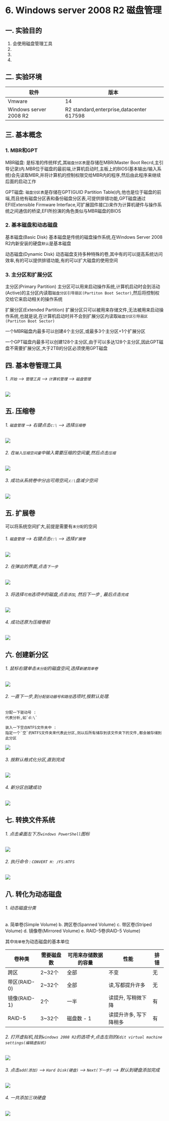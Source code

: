 # 6. Windows server 2008 R2 磁盘管理

## 一. 实验目的
1. 会使用磁盘管理工具
2. 
3. 
4. 

## 二. 实验环境

|软件|版本|
|----|----|
|Vmware| 14 |
|Windows server 2008 R2|R2 standard,enterprise,datacenter 617598|

## 三. 基本概念

### 1. MBR和GPT

MBR磁盘: 是标准的传统样式,其`磁盘分区表`是存储在MBR(Master Boot Recrd,主引导记录)内.MBR位于磁盘的最前端,计算机启动时,主板上的BIOS(基本输出/输入系统)会先读取MBR,并将计算机的控制权限交给MBR内的程序,然后由此程序来继续后面的启动工作

GPT磁盘: `磁盘分区表`是存储在GPT(GUID Partition Table)内,他也是位于磁盘的前端,而且他有磁盘分区表和备份磁盘分区表,可提供排错功能,GPT磁盘通过EFI(Extensible Firmware Interface,可扩展固件接口)来作为计算机硬件与操作系统之间通信的桥梁,EFI所扮演的角色类似与MBR磁盘的BIOS

### 2. 基本磁盘和动态磁盘

基本磁盘(Basic Disk)
基本磁盘是传统的磁盘操作系统,在Windows Server 2008 R2内新安装的硬盘`默认`是基本磁盘

动态磁盘(Dynamic Disk)
动态磁盘支持多种特殊的卷,其中有的可以提高系统访问效率,有的可以提供排错功能,有的可以扩大磁盘的使用空间

### 3. 主分区和扩展分区

主分区(Primary Partition)
主分区可以用来启动操作系统,计算机启动时会到活动(Active)的主分区内读取`磁盘分区引导扇区(Partiton Boot Sector)`,然后将控制权交给它来启动相关的操作系统

扩展分区(Extended Partition)
扩展分区只可以被用来存储文件,无法被用来启动操作系统,也就是说,在计算机启动时并不会到扩展分区内读取`磁盘分区引导扇区(Partiton Boot Sector)`

一个MBR磁盘内最多可以创建4个主分区,或最多3个主分区+1个扩展分区

一个GPT磁盘内最多可以创建128个主分区,由于可以多达128个主分区,因此GPT磁盘不需要扩展分区,大于2TB的分区必须使用GPT磁盘


## 四. 基本卷管理工具

###### 1. `开始` --> `管理工具` --> `计算机管理` --> `磁盘管理`

![](/windows/win2008R2/base/image/diskmanage-1.png)

## 五. 压缩卷

###### 1. `磁盘管理` --> 右键点击`c:\` --> 选择`压缩卷`

![](/windows/win2008R2/base/image/diskmanage-2.png)

###### 2. 在`输入压缩空间量`中输入需要压缩的空间量,然后点击`压缩`

![](/windows/win2008R2/base/image/diskmanage-3.png)

###### 3. 成功从系统卷中分出可用空间,`c:\`盘减少空间

![](/windows/win2008R2/base/image/diskmanage-4.png)


## 五. 扩展卷
可以将系统空间扩大,前提是需要有`未分配`的空间

###### 1. `磁盘管理` --> 右键点击`c:\` --> 选择`扩展卷`

![](/windows/win2008R2/base/image/diskmanage-5.png)

###### 2. 在弹出的界面,点击`下一步`

![](/windows/win2008R2/base/image/diskmanage-6.png)

###### 3. 将选择`可用`选项中的磁盘,点击`添加`, 然后下一步 , 最后点击`完成`

![](/windows/win2008R2/base/image/diskmanage-7.png)

###### 4. 成功还原为压缩卷前

![](/windows/win2008R2/base/image/diskmanage-8.png)

## 六. 创建新分区

###### 1. 鼠标右键单击`未分配`的磁盘空间,选择`新建简单卷`

![](/windows/win2008R2/base/image/diskmanage-9.png)

###### 2. 一直下一步,到`分配驱动器号和路径`选项时,按默认处理.

```
分配一下驱动号 : 
代表分析,如`d:\`

装入一下空白NTFS文件夹中 : 
指定一个`空`的NTFS文件夹来代表此分区,则以后所有储存到该文件夹下的文件,都会被存储到此分区
```

![](/windows/win2008R2/base/image/diskmanage-10.png)

###### 3. 按默认格式化分区,直到完成

![](/windows/win2008R2/base/image/diskmanage-11.png)

###### 4. 新分区创建成功

![](/windows/win2008R2/base/image/diskmanage-12.png)

## 七. 转换文件系统

###### 1. 点击桌面左下方`windows PowerShell`图标

![](/windows/win2008R2/base/image/diskmanage-13.png)

###### 2. 执行命令 : `CONVERT H: /FS:NTFS`

![](/windows/win2008R2/base/image/diskmanage-14.png)

## 八. 转化为动态磁盘

###### 1. 动态磁盘分类

a. 简单卷(Simple Volume)
b. 跨区卷(Spanned Volume)
c. 带区卷(Striped Volume)
d. 镜像卷(Mirrored Volume)
e. RAID-5卷(RAID-5 Volume)

其中`简单卷`为动态磁盘的基本单位

|卷种类|需要磁盘数|可用来存储数据的容量|性能|排错|
|----|----|----|----|----|
| 跨区| 2~32个 | 全部 | 不变 | 无 |
| 带区(RAID-0) | 2~32个 | 全部 |读,写都提升许多| 无 |
| 镜像(RAID-1) | 2个 | 一半 | 读提升, 写稍微下降 | 有 |
| RAID-5 | 3~32个 | 磁盘数 - 1| 读提升许多, 写下降稍多 | 有 |

###### 2. 打开虚拟机,找到`windows 2008 R2`的选项卡,点击左则的`Edit virtual machine settings(编辑虚拟机)`

![](/windows/win2008R2/base/image/diskmanage-15.png)

###### 3. 点击`add(添加)` --> `Hard Disk(硬盘)` --> `Next(下一步)` --> 默认到硬盘添加完成

![](/windows/win2008R2/base/image/diskmanage-16.png)

###### 4. 一共添加三块硬盘

![](/windows/win2008R2/base/image/diskmanage-17.png)






